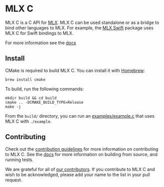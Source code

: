 # MLX C

MLX C is a C API for [MLX](https://github.com/ml-explore/mlx). MLX C can be
used standalone or as a bridge to bind other languages to MLX. For example,
the [MLX Swift](https://github.com/ml-explore/mlx-swift/) package uses MLX C
for Swift bindings to MLX.

For more information see the [docs](https://ml-explore.github.io/mlx-c)

## Install

CMake is required to build MLX C. You can install it with [Homebrew](https://brew.sh/):

```shell
brew install cmake
```

To build, run the following commands:

```shell
mkdir build && cd build
cmake .. -DCMAKE_BUILD_TYPE=Release
make -j
```

From the `build/` directory, you can run an [examples/example.c](example)
that uses MLX C  with `./example`.

## Contributing 

Check out the [contribution guidelines](CONTRIBUTING.md) for more information
on contributing to MLX C. See the
[docs](https://ml-explore.github.io/mlx/build/html/install.html) for more
information on building from source, and running tests.

We are grateful for all of [our
contributors](ACKNOWLEDGMENTS.md#Individual-Contributors). If you contribute
to MLX C and wish to be acknowledged, please add your name to the list in your
pull request.
